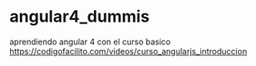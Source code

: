 # angular4_dummis
aprendiendo angular 4 con el curso basico https://codigofacilito.com/videos/curso_angularjs_introduccion
